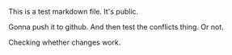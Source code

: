 This is a test markdown file. It's public.

Gonna push it to github. And then test the conflicts thing. Or not.

Checking whether changes work.

